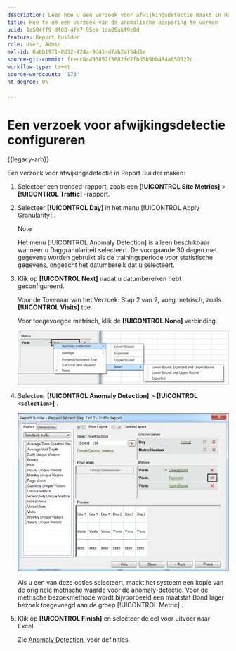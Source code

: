 ```yaml
---
description: Leer hoe u een verzoek voor afwijkingsdetectie maakt in Report Builder.
title: Hoe te om een verzoek van de anomalische opsporing te vormen
uuid: 1e504ff9-df88-4fa7-95ea-1ca05a6f9c0d
feature: Report Builder
role: User, Admin
exl-id: 0a8b1971-8d32-424a-9d41-d7ab2af54d1e
source-git-commit: fcecc8a493852f5682fd7fbd5b9bb484a850922c
workflow-type: tm+mt
source-wordcount: '173'
ht-degree: 0%

---
```


# Een verzoek voor afwijkingsdetectie configureren

{{legacy-arb}}

Een verzoek voor afwijkingsdetectie in Report Builder maken:

1. Selecteer een trended-rapport, zoals een **[!UICONTROL Site Metrics]** > **[!UICONTROL Traffic]** -rapport.
1. Selecteer **[!UICONTROL Day]** in het menu [!UICONTROL Apply Granularity] .

   >[!NOTE]
   >
   >Het menu [!UICONTROL Anomaly Detection] is alleen beschikbaar wanneer u Daggranulariteit selecteert. De voorgaande 30 dagen met gegevens worden gebruikt als de trainingsperiode voor statistische gegevens, ongeacht het datumbereik dat u selecteert.

1. Klik op **[!UICONTROL Next]** nadat u datumbereiken hebt geconfigureerd.

   Voor de Tovenaar van het Verzoek: Stap 2 van 2, voeg metrisch, zoals **[!UICONTROL Visits]** toe.

   Voor toegevoegde metrisch, klik de **[!UICONTROL None]** verbinding.

   ![&#x200B; Schermafbeelding die Anomaly Detection toont dan Tussenvoegsel en neem dan opties voor Onderste en Bovengrens op en verwacht.](assets/anomaly_select.png)

1. Selecteer **[!UICONTROL Anomaly Detection]** > **[!UICONTROL `<selection>`]** .

   ![&#x200B; Screenshot die Stap 2 van de Tovenaar van het Verzoek toont - het Rapport van het Verkeer.](assets/anomaly_visit.png)

   Als u een van deze opties selecteert, maakt het systeem een kopie van de originele metrische waarde voor de anomaly-detectie. Voor de metrische bezoekmethode wordt bijvoorbeeld een maatstaf Bond lager bezoek toegevoegd aan de groep [!UICONTROL Metric] .
1. Klik op **[!UICONTROL Finish]** en selecteer de cel voor uitvoer naar Excel.

   Zie [&#x200B; Anomaly Detection &#x200B;](/help/analyze/analysis-workspace/c-anomaly-detection/anomaly-detection.md) voor definities.
